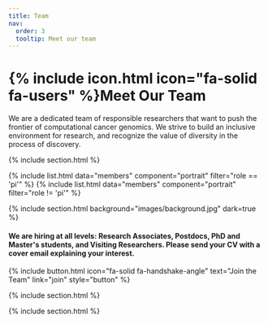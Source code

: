 ```yaml
---
title: Team
nav:
  order: 3
  tooltip: Meet our team
---
```


# {% include icon.html icon="fa-solid fa-users" %}Meet Our Team
We are a dedicated team of responsible researchers that want to push the frontier of computational cancer genomics. We strive to build an inclusive environment for research, and recognize the value of diversity in the process of discovery.

{% include section.html %}

{% include list.html data="members" component="portrait" filter="role == 'pi'" %}
{% include list.html data="members" component="portrait" filter="role != 'pi'" %}

{% include section.html background="images/background.jpg" dark=true %}

#### We are hiring at all levels: Research Associates, Postdocs, PhD and Master's students, and Visiting Researchers. Please send your CV with a cover email explaining your interest.

{%
  include button.html
  icon="fa-solid fa-handshake-angle"
  text="Join the Team"
  link="join"
  style="button"
%}

{% include section.html %}


{% include section.html %}

<!-- 
## Funding

{% capture content %}
[![MBZUAI](/images/mbzuai_logo.png)](https://mbzuai.ac.ae)

{% endcapture %}

{% include grid.html style="square" content=content %}
-->
